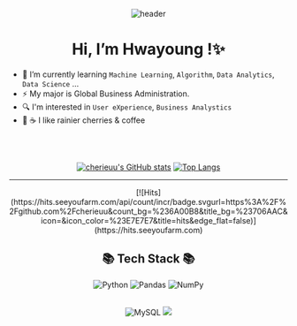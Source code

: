<div align=center>
  
![header](https://capsule-render.vercel.app/api?type=waving&color=auto&height=300&section=header&text=Yoo%20hwayoung&fontSize=90)</div>
<div align=center><h1> Hi, I’m Hwayoung !✨ </h1></div>


- 🌱    I’m currently learning `Machine Learning`, `Algorithm`, `Data Analytics`, `Data Science` ... 
- ⚡     My major is Global Business Administration.
- 🔍    I'm interested in `User eXperience`, `Business Analystics`
- 🍒 ☕️  I like rainier cherries & coffee
 <br>
 <br>
 
<div align=center>
  
[![cherieuu's GitHub stats](https://github-readme-stats.vercel.app/api?username=cherieuu&show_icons=true&theme=material-palenight)](https://github.com/cherieuu) [![Top Langs](https://github-readme-stats.vercel.app/api/top-langs/?username=cherieuu&layout=compact&theme=material-palenight)](https://github.com/cherieuu)

  
<hr>
[![Hits](https://hits.seeyoufarm.com/api/count/incr/badge.svgurl=https%3A%2F%2Fgithub.com%2Fcherieuu&count_bg=%236A00B8&title_bg=%23706AAC&icon=&icon_color=%23E7E7E7&title=hits&edge_flat=false)](https://hits.seeyoufarm.com)


</div>

<h2 align="center">📚 Tech Stack 📚</h2>
<div align="center">
  
  <p align="center">
   
  
  <img alt="Python" src="https://img.shields.io/badge/python-%2314354C.svg?style=for-the-badge&logo=python&logoColor=white"/></a>
  <img alt="Pandas" src="https://img.shields.io/badge/pandas-%23150458.svg?style=for-the-badge&logo=pandas&logoColor=white" /></a>
  <img alt="NumPy" src="https://img.shields.io/badge/numpy-%23013243.svg?style=for-the-badge&logo=numpy&logoColor=white" /></a>
  
  <br>
  <img alt="MySQL" src="https://img.shields.io/badge/mysql-%2300f.svg?style=for-the-badge&logo=mysql&logoColor=white"/></a>
  <img src="https://img.shields.io/badge/Django-092E20?style=flat-square&logo=Django&logoColor=white"/></a>
  
</div>

